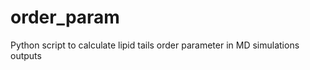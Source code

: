 order_param
===========

Python script to calculate lipid tails order parameter in MD simulations outputs
